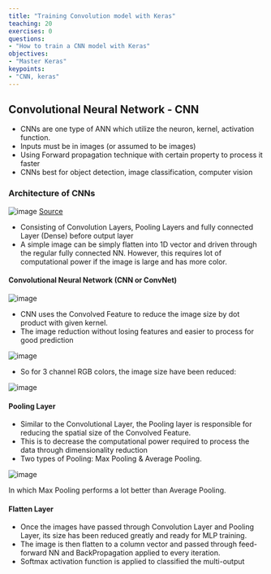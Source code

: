 ```yaml
---
title: "Training Convolution model with Keras"
teaching: 20
exercises: 0
questions:
- "How to train a CNN model with Keras"
objectives:
- "Master Keras"
keypoints:
- "CNN, keras"
---
```

## Convolutional Neural Network - CNN


- CNNs are one type of ANN which utilize the neuron, kernel, activation function.
- Inputs must be in images (or assumed to be images)
- Using Forward propagation technique with certain property to process it faster
- CNNs best for object detection, image classification, computer vision

### Architecture of CNNs


![image](https://user-images.githubusercontent.com/43855029/129609166-4589ffb7-eb89-403b-acfd-fe5c015b3cc7.png)
[Source](https://towardsdatascience.com/a-comprehensive-guide-to-convolutional-neural-networks-the-eli5-way-3bd2b1164a53)

- Consisting of Convolution Layers, Pooling Layers and fully connected Layer (Dense) before output layer
- A simple image can be simply flatten into 1D vector and driven through the regular fully connected NN. However, this requires lot of computational power if the image is large and has more color.

#### Convolutional Neural Network (CNN or ConvNet)

![image](https://user-images.githubusercontent.com/43855029/129623983-173558ba-45f5-4a42-972d-a6252f7695e0.png)

- CNN uses the Convolved Feature to reduce the image size by dot product with given kernel.
- The image reduction without losing features and easier to process for good prediction

![image](https://user-images.githubusercontent.com/43855029/129624312-db0f2ce1-4767-4a18-9a02-f5cee4c6cfe5.png)

- So for 3 channel RGB colors, the image size have been reduced:

![image](https://user-images.githubusercontent.com/43855029/129624564-96d6d7e4-6409-4775-ad9d-2bf133fa0396.png)

#### Pooling Layer
- Similar to the Convolutional Layer, the Pooling layer is responsible for reducing the spatial size of the Convolved Feature.
- This is to decrease the computational power required to process the data through dimensionality reduction
- Two types of Pooling: Max Pooling & Average Pooling.

![image](https://user-images.githubusercontent.com/43855029/129624678-75532145-0e90-48d5-9703-c8ee626aa7f4.png)

In which Max Pooling performs a lot better than Average Pooling.

#### Flatten Layer
- Once the images have passed through Convolution Layer and Pooling Layer, its size has been reduced greatly and ready for MLP training.
- The image is then flatten to a column vector and passed through feed-forward NN and BackPropagation applied to every iteration.
- Softmax activation function is applied to classified the multi-output
